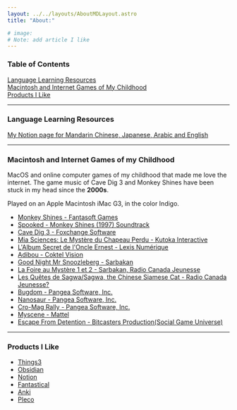 ```yaml
---
layout: ../../layouts/AboutMDLayout.astro
title: "About:"

# image:
# Note: add article I like
---
```



### Table of Contents
[Language Learning Resources](#language-learning-resources)  
[Macintosh and Internet Games of My Childhood](#macintosh-and-internet-games-of-my-childhood)   
[Products I Like](#products-i-like)   


---

### Language Learning Resources 
[My Notion page for Mandarin Chinese, Japanese, Arabic and English](https://alyssabedard.notion.site/Languages-5e39572cb5314ff3baf57f6932a1010d?pvs=4)


---

### Macintosh and Internet Games of my Childhood
MacOS and online computer games of my childhood that made me love the internet.  The game music of Cave Dig 3 and Monkey Shines have been stuck in my head since the <b>2000s</b>. 

Played on an Apple Macintosh iMac G3, in the color Indigo.

- [Monkey Shines - Fantasoft Games](https://www.youtube.com/watch?v=VY7g394GI3E&t=28s)
- [Spooked - Monkey Shines (1997) Soundtrack](https://www.youtube.com/watch?v=v_suegkflOw)
- [Cave Dig 3 - Foxchange Software](https://www.youtube.com/watch?v=HFg5a6O_PBg)
- [Mia Sciences: Le Mystère du Chapeau Perdu - Kutoka Interactive](https://www.kutoka.com/en/mia-collection.html)
- [L'Album Secret de l'Oncle Ernest -  Lexis Numérique](https://www.macintoshrepository.org/43311-l-album-secret-de-l-oncle-ernest)
- [Adibou - Coktel Vision](https://www.youtube.com/watch?v=WVBTl9jtCkg)
- [Good Night Mr Snoozleberg - Sarbakan](https://archive.org/details/snoozleberg)
- [La Foire au Mystère 1 et 2 - Sarbakan, Radio Canada Jeunesse](https://archive.org/details/la-foire-aux-mysteres-3)
- [Les Quêtes de Sagwa/Sagwa, the Chinese Siamese Cat - Radio Canada Jeunesse?](https://www.youtube.com/watch?app=desktop&v=osiWfIhAgGo)
- [Bugdom - Pangea Software, Inc.](https://www.pangeasoft.net/bug/index.html)
- [Nanosaur - Pangea Software, Inc.](https://www.pangeasoft.net/nano/info.html)
- [Cro-Mag Rally - Pangea Software, Inc.](https://www.pangeasoft.net/cromag/demo.html)
- [Myscene - Mattel](https://en.wikipedia.org/wiki/My_Scene)
- [Escape From Detention - Bitcasters Production(Social Game Universe)](https://www.youtube.com/watch?v=CXiWW0sSYxM)


---

### Products I Like
- [Things3](https://culturedcode.com/things/)
- [Obsidian](https://obsidian.md/)
- [Notion](https://www.notion.so/)
- [Fantastical](https://flexibits.com/fantastical) 
- [Anki](https://apps.ankiweb.net/) 
- [Pleco](https://www.pleco.com/)

<style>
    @import url('https://fonts.googleapis.com/css2?family=DM+Serif+Display&display=swap');

</style>    